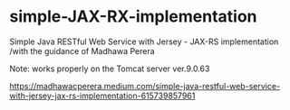 # simple-JAX-RX-implementation
Simple Java RESTful Web Service with Jersey - JAX-RS implementation /with the guidance of Madhawa Perera 

Note: works properly on the Tomcat server ver.9.0.63

https://madhawacperera.medium.com/simple-java-restful-web-service-with-jersey-jax-rs-implementation-615739857961
